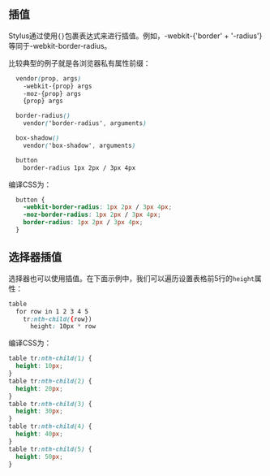 ## 插值 ##

Stylus通过使用`{}`包裹表达式来进行插值。例如，-webkit-{'border' + '-radius'}等同于-webkit-border-radius。

比较典型的例子就是各浏览器私有属性前缀：

``` css
  vendor(prop, args)
    -webkit-{prop} args
    -moz-{prop} args
    {prop} args

  border-radius()
    vendor('border-radius', arguments)

  box-shadow()
    vendor('box-shadow', arguments)

  button
    border-radius 1px 2px / 3px 4px
```

编译CSS为：

``` css
  button {
    -webkit-border-radius: 1px 2px / 3px 4px;
    -moz-border-radius: 1px 2px / 3px 4px;
    border-radius: 1px 2px / 3px 4px;
  }
```

## 选择器插值 ##

选择器也可以使用插值。在下面示例中，我们可以遍历设置表格前5行的`height`属性：

``` css
table
  for row in 1 2 3 4 5
    tr:nth-child({row})
      height: 10px * row
```

编译CSS为：

``` css
table tr:nth-child(1) {
  height: 10px;
}
table tr:nth-child(2) {
  height: 20px;
}
table tr:nth-child(3) {
  height: 30px;
}
table tr:nth-child(4) {
  height: 40px;
}
table tr:nth-child(5) {
  height: 50px;
}
```

